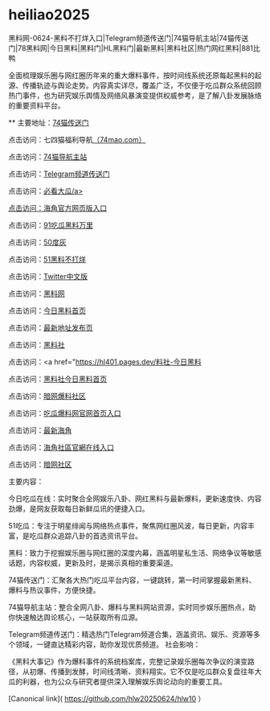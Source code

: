 # heiliao2025
黑料网-0624-黑料不打烊入口|Telegram频道传送门|74猫导航主站|74猫传送门|78黑料网|今日黑料|黑料门|HL黑料门|最新黑料|黑料社区|热门网红黑料|881比鸭

全面梳理娱乐圈与网红圈历年来的重大爆料事件，按时间线系统还原每起黑料的起源、传播轨迹与舆论走势。内容真实详尽，覆盖广泛，不仅便于吃瓜群众系统回顾热门事件，也为研究娱乐舆情及网络风暴演变提供权威参考，是了解八卦发展脉络的重要资料平台。

** 主要地址：<a href="https://74mao.com/">74猫传送门</a>

点击访问：七四猫福利导航<a href="https://74mao.com/">（74mao.com）</a>

点击访问：<a href="https://74mao.com/">74猫导航主站</a>

点击访问：<a href="https://74mao.com/">Telegram频道传送门</a>

点击访问：<a href="https://pi01-1.pages.dev/">必看大瓜/a>

点击访问：<a href="https://hj-1074.pages.dev/">海角官方网页版入口</a>

点击访问：<a href="https://pi20.pages.dev/">91吃瓜黑料万里</a>

点击访问：<a href="https://pi1-01.pages.dev/">50度灰</a>

点击访问：<a href="https://cg85.pages.dev/">51黑料不打烊</a>

点击访问：<a href="https://pi02-1.pages.dev/">Twitter中文版</a>

点击访问：<a href="https://hl395.pages.dev/">黑料网</a>

点击访问：<a href="https://hl384.pages.dev/">今日黑料首页</a>

点击访问：<a href="https://pi15.pages.dev/">最新地址发布页</a>

点击访问：<a href="https://hl411.pages.dev/">黑料社</a>

点击访问：<a href="https://hl401.pages.dev/料社-今日黑料</a>

点击访问：<a href="https://hl414.pages.dev/">黑料社今日黑料首页</a>

点击访问：<a href="https://aw3-06.pages.dev/">暗网爆料社区</a>

点击访问：<a href="https://hl410.pages.dev/">吃瓜爆料网官网首页入口</a>

点击访问：<a href="https://hl403.pages.dev/">最新海角</a>

点击访问：<a href="https://hj-1030.pages.dev/">海角社區官網在线入口</a>

点击访问：<a href="https://aw1-06.pages.dev/">暗网社区</a>

主要内容：

今日吃瓜在线：实时聚合全网娱乐八卦、网红黑料与最新爆料，更新速度快、内容劲爆，是网友获取每日新鲜瓜讯的便捷入口。

51吃瓜：专注于明星绯闻与网络热点事件，聚焦网红圈风波，每日更新，内容丰富，是吃瓜群众追踪八卦的首选资讯平台。

黑料：致力于挖掘娱乐圈与网红圈的深度内幕，涵盖明星私生活、网络争议等敏感话题，内容权威，更新及时，是揭示真相的重要渠道。

74猫传送门：汇聚各大热门吃瓜平台内容，一键跳转，第一时间掌握最新黑料、爆料与热议事件，方便快捷。

74猫导航主站：整合全网八卦、爆料与黑料网站资源，实时同步娱乐圈热点，助你快速触达舆论核心，一站获取所有瓜源。

Telegram频道传送门：精选热门Telegram频道合集，涵盖资讯、娱乐、资源等多个领域，一键直达精彩内容，助你发现优质频道。
社会影响：

《黑料大事记》作为爆料事件的系统档案库，完整记录娱乐圈每次争议的演变路径，从初爆、传播到发酵，时间线清晰、资料翔实。它不仅是吃瓜群众复盘往年大瓜的利器，也为公众与研究者提供深入理解娱乐舆论动向的重要工具。

[Canonical link]( https://github.com/hlw20250624/hlw10 ）
